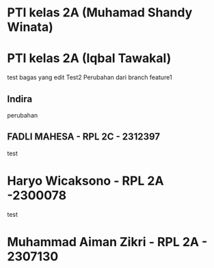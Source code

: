 # PTI kelas 2A (Muhamad Shandy Winata)
# PTI kelas 2A (Iqbal Tawakal)

test  bagas yang edit 
Test2
Perubahan dari branch feature1

## Indira
perubahan

## FADLI MAHESA - RPL 2C - 2312397
test

# Haryo Wicaksono - RPL 2A -2300078
test

# Muhammad Aiman Zikri - RPL 2A - 2307130

